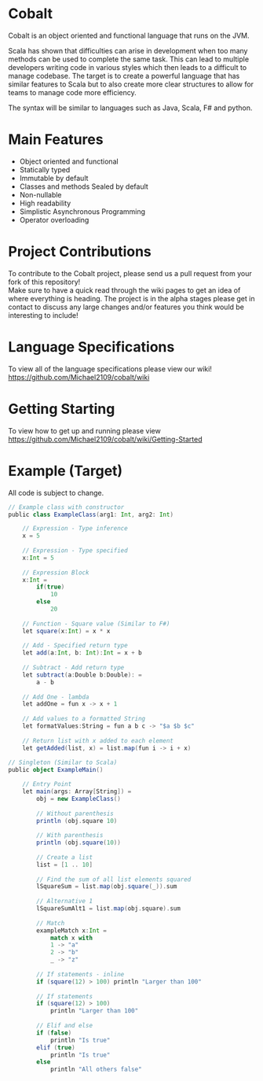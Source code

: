 # Cobalt

Cobalt is an object oriented and functional language that runs on the JVM.

Scala has shown that difficulties can arise in development when too many methods can be used to complete the same task. This can lead to multiple developers writing code in various styles which then leads to a difficult to manage codebase. The target is to create a powerful language that has similar features to Scala but to also create more clear structures to allow for teams to manage code more efficiency.

The syntax will be similar to languages such as Java, Scala, F# and python.  

# Main Features
* Object oriented and functional  
* Statically typed
* Immutable by default
* Classes and methods Sealed by default
* Non-nullable
* High readability    
* Simplistic Asynchronous Programming  
* Operator overloading

# Project Contributions
To contribute to the Cobalt project, please send us a pull request from your fork of this repository!  
Make sure to have a quick read through the wiki pages to get an idea of where everything is heading. The project is in the alpha stages please get in contact to discuss any large changes and/or features you think would be interesting to include!

# Language Specifications
To view all of the language specifications please view our wiki!  
https://github.com/Michael2109/cobalt/wiki

# Getting Starting
To view how to get up and running please view  
https://github.com/Michael2109/cobalt/wiki/Getting-Started

# Example (Target)
All code is subject to change. 
```scala
// Example class with constructor
public class ExampleClass(arg1: Int, arg2: Int)

    // Expression - Type inference
    x = 5
    
    // Expression - Type specified
    x:Int = 5
    
    // Expression Block
    x:Int = 
        if(true)
            10
        else
            20
           
    // Function - Square value (Similar to F#)
    let square(x:Int) = x * x
    
    // Add - Specified return type
    let add(a:Int, b: Int):Int = x + b
    
    // Subtract - Add return type
    let subtract(a:Double b:Double): = 
        a - b
        
    // Add One - lambda
    let addOne = fun x -> x + 1
    
    // Add values to a formatted String
    let formatValues:String = fun a b c -> "$a $b $c"
    
    // Return list with x added to each element
    let getAdded(list, x) = list.map(fun i -> i + x)
    
// Singleton (Similar to Scala)
public object ExampleMain()

    // Entry Point
    let main(args: Array[String]) =
        obj = new ExampleClass()
        
        // Without parenthesis
        println (obj.square 10)
        
        // With parenthesis
        println (obj.square(10))
        
        // Create a list
        list = [1 .. 10]
        
        // Find the sum of all list elements squared
        lSquareSum = list.map(obj.square(_)).sum
        
        // Alternative 1
        lSquareSumAlt1 = list.map(obj.square).sum
            
        // Match 
        exampleMatch x:Int = 
            match x with
            1 -> "a"
            2 -> "b"
            _ -> "z"
        
        // If statements - inline
        if (square(12) > 100) println "Larger than 100"
        
        // If statements
        if (square(12) > 100)
            println "Larger than 100"
            
        // Elif and else
        if (false)
            println "Is true"
        elif (true)
            println "Is true"
        else 
            println "All others false"
```
